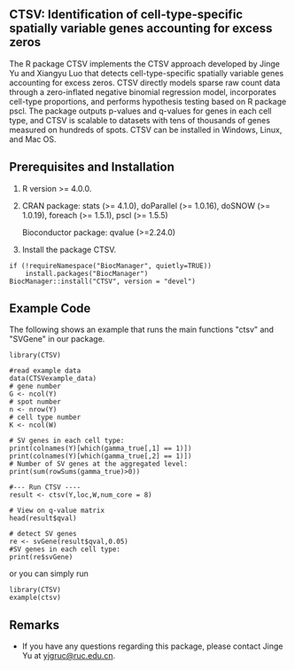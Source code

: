 ## CTSV: Identification of cell-type-specific spatially variable genes accounting for excess zeros

The R package CTSV implements the CTSV approach developed by Jinge Yu and Xiangyu Luo that detects cell-type-specific spatially variable genes accounting for excess zeros. CTSV directly models sparse raw count data through a zero-inflated negative binomial regression model, incorporates cell-type proportions, and performs hypothesis testing based on R package pscl. The package outputs p-values and q-values for genes in each cell type, and CTSV is scalable to datasets with tens of thousands of genes measured on hundreds of spots. CTSV can be installed in Windows, Linux, and Mac OS. 


## Prerequisites and Installation

1. R version >= 4.0.0.
2. CRAN package: stats (>= 4.1.0), doParallel (>= 1.0.16), doSNOW (>= 1.0.19), foreach (>= 1.5.1), pscl (>= 1.5.5)

   Bioconductor package: qvalue (>=2.24.0)
  
3. Install the package CTSV.

```
if (!requireNamespace("BiocManager", quietly=TRUE))
    install.packages("BiocManager")
BiocManager::install("CTSV", version = "devel")
```


## Example Code
The following shows an example that runs the main functions "ctsv" and "SVGene" in our package. 

``` {r, eval=FALSE}
library(CTSV)

#read example data
data(CTSVexample_data)
# gene number
G <- ncol(Y)
# spot number
n <- nrow(Y)
# cell type number
K <- ncol(W)

# SV genes in each cell type:
print(colnames(Y)[which(gamma_true[,1] == 1)])
print(colnames(Y)[which(gamma_true[,2] == 1)])
# Number of SV genes at the aggregated level:
print(sum(rowSums(gamma_true)>0))

#--- Run CTSV ----
result <- ctsv(Y,loc,W,num_core = 8)

# View on q-value matrix
head(result$qval)

# detect SV genes
re <- svGene(result$qval,0.05)
#SV genes in each cell type:
print(re$svGene)
```
or you can simply run
``` {r, eval=FALSE}
library(CTSV)
example(ctsv)
```

## Remarks
* If you have any questions regarding this package, please contact Jinge Yu at yjgruc@ruc.edu.cn.

